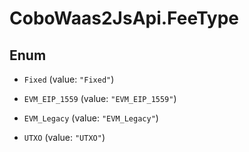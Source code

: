 # CoboWaas2JsApi.FeeType

## Enum


* `Fixed` (value: `"Fixed"`)

* `EVM_EIP_1559` (value: `"EVM_EIP_1559"`)

* `EVM_Legacy` (value: `"EVM_Legacy"`)

* `UTXO` (value: `"UTXO"`)


